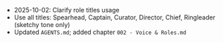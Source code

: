 - 2025-10-02: Clarify role titles usage
- Use all titles: Spearhead, Captain, Curator, Director, Chief, Ringleader (sketchy tone only)
- Updated `AGENTS.md`; added chapter `002 - Voice & Roles.md`
